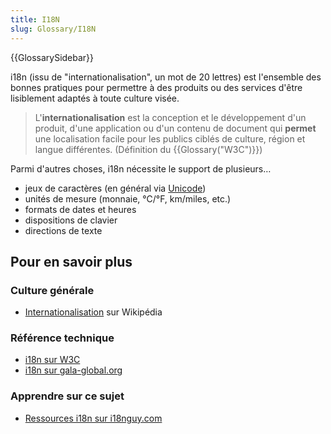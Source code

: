 ```yaml
---
title: I18N
slug: Glossary/I18N
---
```


{{GlossarySidebar}}

i18n (issu de "internationalisation", un mot de 20 lettres) est l'ensemble des bonnes pratiques pour permettre à des produits ou des services d'être lisiblement adaptés à toute culture visée.

> L'**internationalisation** est la conception et le développement d'un produit, d'une application ou d'un contenu de document qui **permet** une localisation facile pour les publics ciblés de culture, région et langue différentes. (Définition du {{Glossary("W3C")}})

Parmi d'autres choses, i18n nécessite le support de plusieurs…

- jeux de caractères (en général via [Unicode](http://searchcio-midmarket.techtarget.com/definition/Unicode))
- unités de mesure (monnaie, °C/°F, km/miles, etc.)
- formats de dates et heures
- dispositions de clavier
- directions de texte

## Pour en savoir plus

### Culture générale

- [Internationalisation](<https://fr.wikipedia.org/wiki/Internationalisation_(informatique)>) sur Wikipédia

### Référence technique

- [i18n sur W3C](http://www.w3.org/International/questions/qa-i18n.en#Internationalization)
- [i18n sur gala-global.org](http://www.gala-global.org/what-internationalization)

### Apprendre sur ce sujet

- [Ressources i18n sur i18nguy.com](http://www.i18nguy.com/)
